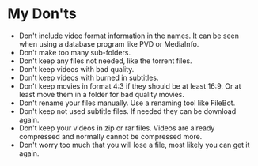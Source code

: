 # My Don'ts

* Don't include video format information in the names.  It can be seen when using a database program like PVD or MediaInfo.
* Don't make too many sub-folders.
* Don't keep any files not needed, like the torrent files.
* Don't keep videos with bad quality.
* Don't keep videos with burned in subtitles.
* Don't keep movies in format 4:3 if they should be at least 16:9.  Or at least move them in a folder for bad quality movies.
* Don't rename your files manually.  Use a renaming tool like FileBot.
* Don't keep not used subtitle files.  If needed they can be download again.
* Don't keep your videos in zip or rar files.  Videos are already compressed and normally cannot be compressed more.
* Don't worry too much that you will lose a file, most likely you can get it again.



